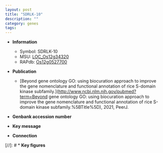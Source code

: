 ```yaml
---
layout: post
title: "SDRLK-10"
description: ""
category: genes
tags: 
---
```


* **Information**  
    + Symbol: SDRLK-10  
    + MSU: [LOC_Os12g34320](http://rice.uga.edu/cgi-bin/ORF_infopage.cgi?orf=LOC_Os12g34320)  
    + RAPdb: [Os12g0527700](http://rapdb.dna.affrc.go.jp/viewer/gbrowse_details/irgsp1?name=Os12g0527700)  

* **Publication**  
    + [Beyond gene ontology GO: using biocuration approach to improve the gene nomenclature and functional annotation of rice S-domain kinase subfamily.](http://www.ncbi.nlm.nih.gov/pubmed?term=Beyond gene ontology GO: using biocuration approach to improve the gene nomenclature and functional annotation of rice S-domain kinase subfamily.%5BTitle%5D), 2021, PeerJ.

* **Genbank accession number**  

* **Key message**  

* **Connection**  

[//]: # * **Key figures**  


